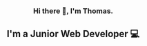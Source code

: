 <h3 align="center">
Hi there 👋, I'm Thomas.
</h3>

<h2 align="center">
I'm a Junior Web Developer 💻
</h2> 
<!--
**ThomMoerman/ThomMoerman** is a ✨ _special_ ✨ repository because its `README.md` (this file) appears on your GitHub profile.

### 🤝 Connect with me:

<a href="https://www.linkedin.com/in/thomas-moerman-30a09126b/"><img align="left" src="https://raw.githubusercontent.com/ThomMoerman/ThomMoerman/main/linkedin.png" alt="Thomas Moerman | LinkedIn" width="21px"/></a>
<a href="https://https://www.instagram.com/thommoerman7/"><img align="left" src="https://raw.githubusercontent.com/ThomMoerman/ThomMoerman/main/Instagram.png" alt="Thomas Moerman | Instagram" width="21px"/></a>
<a href="https://www.facebook.com/thomas.moerman.9/"><img align="left" src="https://raw.githubusercontent.com/ThomMoerman/ThomMoerman/main/Facebook.svg" alt="Thomas Moerman | Medium" width="21px"/></a>
</br>
